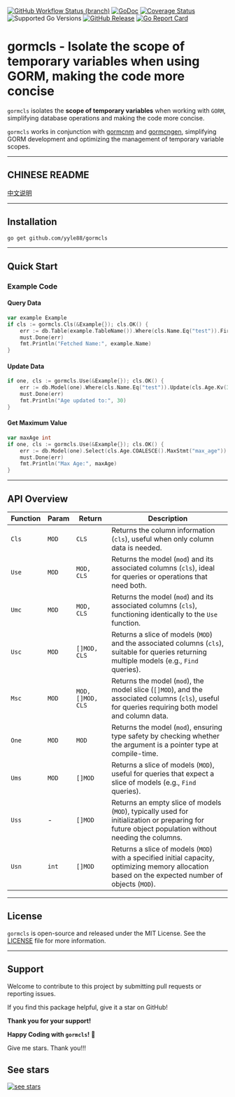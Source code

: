 [![GitHub Workflow Status (branch)](https://img.shields.io/github/actions/workflow/status/yyle88/gormcls/release.yml?branch=main&label=BUILD)](https://github.com/yyle88/gormcls/actions/workflows/release.yml?query=branch%3Amain)
[![GoDoc](https://pkg.go.dev/badge/github.com/yyle88/gormcls)](https://pkg.go.dev/github.com/yyle88/gormcls)
[![Coverage Status](https://img.shields.io/coveralls/github/yyle88/gormcls/master.svg)](https://coveralls.io/github/yyle88/gormcls?branch=main)
![Supported Go Versions](https://img.shields.io/badge/Go-1.22%2C%201.23-lightgrey.svg)
[![GitHub Release](https://img.shields.io/github/release/yyle88/gormcls.svg)](https://github.com/yyle88/gormcls/releases)
[![Go Report Card](https://goreportcard.com/badge/github.com/yyle88/gormcls)](https://goreportcard.com/report/github.com/yyle88/gormcls)

# gormcls - Isolate the scope of temporary variables when using GORM, making the code more concise

`gormcls` isolates the **scope of temporary variables** when working with `GORM`, simplifying database operations and making the code more concise.

`gormcls` works in conjunction with [gormcnm](https://github.com/yyle88/gormcnm) and [gormcngen](https://github.com/yyle88/gormcngen), simplifying GORM development and optimizing the management of temporary variable scopes.

---

## CHINESE README

[中文说明](README.zh.md)

---

## Installation

```bash
go get github.com/yyle88/gormcls
```

---

## Quick Start

### Example Code

#### Query Data

```go
var example Example
if cls := gormcls.Cls(&Example{}); cls.OK() {
	err := db.Table(example.TableName()).Where(cls.Name.Eq("test")).First(&example).Error
    must.Done(err)
    fmt.Println("Fetched Name:", example.Name)
}
```

#### Update Data

```go
if one, cls := gormcls.Use(&Example{}); cls.OK() {
    err := db.Model(one).Where(cls.Name.Eq("test")).Update(cls.Age.Kv(30)).Error
    must.Done(err)
    fmt.Println("Age updated to:", 30)
}
```

#### Get Maximum Value

```go
var maxAge int
if one, cls := gormcls.Use(&Example{}); cls.OK() {
	err := db.Model(one).Select(cls.Age.COALESCE().MaxStmt("max_age")).First(&maxAge).Error
	must.Done(err)
    fmt.Println("Max Age:", maxAge)
}
```

---

## API Overview

| Function | Param | Return            | Description                                                                                                                                        | 
|----------|-------|-------------------|----------------------------------------------------------------------------------------------------------------------------------------------------|
| `Cls`    | `MOD` | `CLS`             | Returns the column information (`cls`), useful when only column data is needed.                                                                    |
| `Use`    | `MOD` | `MOD, CLS`        | Returns the model (`mod`) and its associated columns (`cls`), ideal for queries or operations that need both.                                      |
| `Umc`    | `MOD` | `MOD, CLS`        | Returns the model (`mod`) and its associated columns (`cls`), functioning identically to the `Use` function.                                       |
| `Usc`    | `MOD` | `[]MOD, CLS`      | Returns a slice of models (`MOD`) and the associated columns (`cls`), suitable for queries returning multiple models (e.g., `Find` queries).       |
| `Msc`    | `MOD` | `MOD, []MOD, CLS` | Returns the model (`mod`), the model slice (`[]MOD`), and the associated columns (`cls`), useful for queries requiring both model and column data. |
| `One`    | `MOD` | `MOD`             | Returns the model (`mod`), ensuring type safety by checking whether the argument is a pointer type at compile-time.                                |
| `Ums`    | `MOD` | `[]MOD`           | Returns a slice of models (`MOD`), useful for queries that expect a slice of models (e.g., `Find` queries).                                        |
| `Uss`    | -     | `[]MOD`           | Returns an empty slice of models (`MOD`), typically used for initialization or preparing for future object population without needing the columns. |
| `Usn`    | `int` | `[]MOD`           | Returns a slice of models (`MOD`) with a specified initial capacity, optimizing memory allocation based on the expected number of objects (`MOD`). |

---

## License

`gormcls` is open-source and released under the MIT License. See the [LICENSE](LICENSE) file for more information.

---

## Support

Welcome to contribute to this project by submitting pull requests or reporting issues.

If you find this package helpful, give it a star on GitHub!

**Thank you for your support!**

**Happy Coding with `gormcls`!** 🎉

Give me stars. Thank you!!!

## See stars
[![see stars](https://starchart.cc/yyle88/gormcls.svg?variant=adaptive)](https://starchart.cc/yyle88/gormcls)

